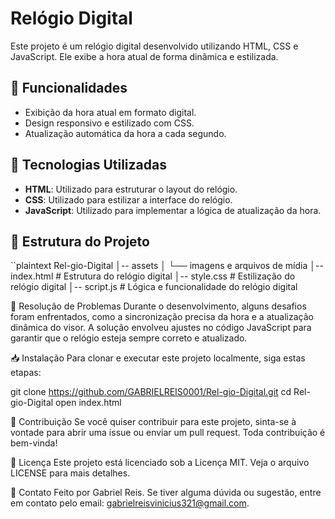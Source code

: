 # Relógio Digital

Este projeto é um relógio digital desenvolvido utilizando HTML, CSS e JavaScript. Ele exibe a hora atual de forma dinâmica e estilizada.

## 🚀 Funcionalidades

- Exibição da hora atual em formato digital.
- Design responsivo e estilizado com CSS.
- Atualização automática da hora a cada segundo.

## 📌 Tecnologias Utilizadas

- **HTML**: Utilizado para estruturar o layout do relógio.
- **CSS**: Utilizado para estilizar a interface do relógio.
- **JavaScript**: Utilizado para implementar a lógica de atualização da hora.

## 📂 Estrutura do Projeto

``plaintext
Rel-gio-Digital
│-- assets
│   └── imagens e arquivos de mídia
│-- index.html  # Estrutura do relógio digital
│-- style.css   # Estilização do relógio digital
│-- script.js   # Lógica e funcionalidade do relógio digital

🔧 Resolução de Problemas
Durante o desenvolvimento, alguns desafios foram enfrentados, como a sincronização precisa da hora e a atualização dinâmica do visor. A solução envolveu ajustes no código JavaScript para garantir que o relógio esteja sempre correto e atualizado.

📥 Instalação
Para clonar e executar este projeto localmente, siga estas etapas:

git clone https://github.com/GABRIELREIS0001/Rel-gio-Digital.git
cd Rel-gio-Digital
open index.html

🤝 Contribuição
Se você quiser contribuir para este projeto, sinta-se à vontade para abrir uma issue ou enviar um pull request. Toda contribuição é bem-vinda!

📜 Licença
Este projeto está licenciado sob a Licença MIT. Veja o arquivo LICENSE para mais detalhes.

📧 Contato
Feito por Gabriel Reis. Se tiver alguma dúvida ou sugestão, entre em contato pelo email: gabrielreisvinicius321@gmail.com.
